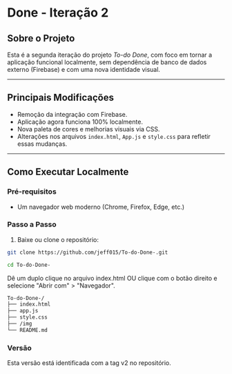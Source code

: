 #   Done - Iteração 2

##  Sobre o Projeto

Esta é a segunda iteração do projeto *To-do Done*, com foco em tornar a aplicação funcional localmente, sem dependência de banco de dados externo (Firebase) e com uma nova identidade visual.

---

##  Principais Modificações

-  Remoção da integração com Firebase.
-  Aplicação agora funciona 100% localmente.
-  Nova paleta de cores e melhorias visuais via CSS.
-  Alterações nos arquivos `index.html`, `App.js` e `style.css` para refletir essas mudanças.

---

##  Como Executar Localmente

### Pré-requisitos
- Um navegador web moderno (Chrome, Firefox, Edge, etc.)

### Passo a Passo

1. Baixe ou clone o repositório:
```bash
git clone https://github.com/jeff015/To-do-Done-.git

cd To-do-Done-
```

Dê um duplo clique no arquivo index.html OU clique com o botão direito e selecione "Abrir com" > "Navegador".

```bash
To-do-Done-/
├── index.html
├── app.js
├── style.css
├── /img
└── README.md
```
### Versão
Esta versão está identificada com a tag v2 no repositório.
